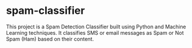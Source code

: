 # spam-classifier
This project is a Spam Detection Classifier built using Python and Machine Learning techniques.
It classifies SMS or email messages as Spam or Not Spam (Ham) based on their content.
